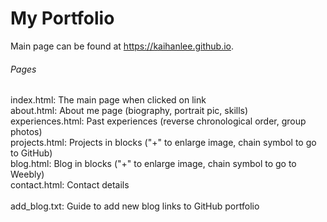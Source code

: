 # My Portfolio

Main page can be found at https://kaihanlee.github.io. 

<h6> Pages </h6>

index.html: The main page when clicked on link \
about.html: About me page (biography, portrait pic, skills) \
experiences.html: Past experiences (reverse chronological order, group photos) \
projects.html: Projects in blocks ("+" to enlarge image, chain symbol to go to GitHub) \
blog.html: Blog in blocks ("+" to enlarge image, chain symbol to go to Weebly) \
contact.html: Contact details \
 \
add_blog.txt: Guide to add new blog links to GitHub portfolio

